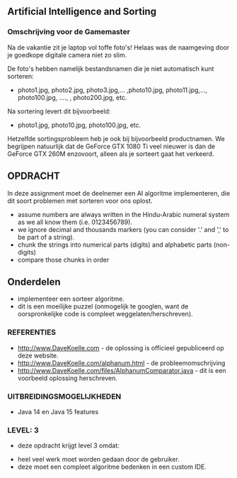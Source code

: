 ## Artificial Intelligence and Sorting 

### Omschrijving voor de Gamemaster

Na de vakantie zit je laptop vol toffe foto's! Helaas was de naamgeving door je goedkope digitale camera niet zo slim.  

De foto's hebben namelijk bestandsnamen die je niet automatisch kunt sorteren: 
- photo1.jpg, photo2.jpg, photo3.jpg,... ,photo10.jpg, photo11.jpg,..., photo100.jpg, ...., , photo200.jpg, etc. 

Na sortering levert dit bijvoorbeeld: 
- photo1.jpg, photo10.jpg, photo100.jpg, etc.

Hetzelfde sortingsprobleem heb je ook bij bijvoorbeeld productnamen. We begrijpen natuurlijk dat 
de GeForce GTX 1080 Ti veel nieuwer is dan de GeForce GTX 260M enzovoort, alleen als je sorteert gaat het verkeerd. 

## OPDRACHT
In deze assignment moet de deelnemer een AI algoritme implementeren, die dit soort problemen met sorteren voor ons oplost. 
- assume numbers are always written in the Hindu-Arabic numeral system as we all know them (i.e. 0123456789). 
- we ignore decimal and thousands markers (you can consider '.' and ',' to be part of a string).
- chunk the strings into numerical parts (digits) and alphabetic parts (non-digits)
- compare those chunks in order

## Onderdelen
- implementeer een sorteer algoritme. 
- dit is een moeilijke puzzel (onmogelijk te googlen, want de oorspronkelijke code is compleet weggelaten/herschreven).  

### REFERENTIES
- http://www.DaveKoelle.com - de oplossing is officieel gepubliceerd op deze website. 
- http://www.DaveKoelle.com/alphanum.html - de probleemomschrijving
- http://www.DaveKoelle.com/files/AlphanumComparator.java - dit is een voorbeeld oplossing herschreven. 

### UITBREIDINGSMOGELIJKHEDEN
- Java 14 en Java 15 features

### LEVEL: 3
* deze opdracht krijgt level 3 omdat:
- heel veel werk moet worden gedaan door de gebruiker. 
- deze moet een compleet algoritme bedenken in een custom IDE. 
